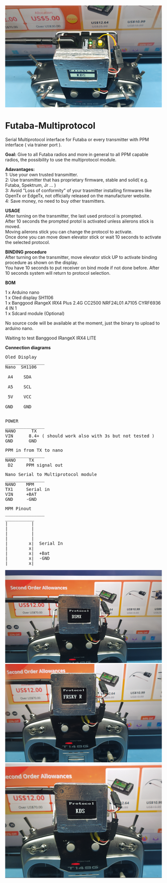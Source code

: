 ![screenshot](MPF4.png)

# Futaba-Multiprotocol
Serial Multiprotocol interface for Futaba or every transmitter with PPM interface ( via trainer port ).

**Goal:** Give to all Futaba radios and more in general to all PPM capable radios, the possibility to use the multiprotocol module.

**Adavantages:** <br />
1: Use your own trusted transmitter.<br />
2: Use transmitter that has proprietary firmware, stable and solid( e.g. Futaba, Spektrum, Jr ... )<br />
3: Avoid "Loss of conformity" of your trasmitter installing firmwares like OpenTx or EdgeTx, not officially released on the manufacturer website.<br />
4: Save money, no need to buy other trasmitters.

**USAGE**<br />
After turning on the transmitter, the last used protocol is prompted.<br />
After 10 seconds the prompted protol is activated unless ailerons stick is moved.<br />
Moving ailerons stick you can change the protocol to activate.<br />
Once done you can move down elevator stick or wait 10 seconds to activate the selected protocol.<br />

**BINDING procedure**<br />
After turning on the transmitter, move elevator stick UP to activate binding procedure as shown on the display.<br />
You have 10 seconds to put receiver on bind mode if not done before. After 10 seconds system will return to protocol selection.<br />





**BOM**

1 x Arduino nano<br />
1 x Oled display SH1106<br />
1 x Banggood iRangeX IRX4 Plus 2.4G CC2500 NRF24L01 A7105 CYRF6936 4 IN 1<br />
1 x Sdcard module (Optional)<br />

No source code will be available at the moment, just the binary to upload to arduino nano.

Waiting to test Banggood IRangeX IRX4 LITE 

**Connection diagrams**<br />
<pre>
Oled Display
_______________
Nano  SH1106<br />
 A4    SDA<br />
 A5    SCL<br />
 5V    VCC<br />
GND    GND<br />
</pre>
<pre>
POWER
_______________ 
NANO      TX
VIN      8.4+ ( should work also with 3s but not tested )
GND      GND
</pre>
<pre>
PPM in from TX to nano
_______________
NANO     TX
 D2     PPM signal out
</pre>
<pre>
Nano Serial to Multiprotocol module
_______________
NANO    MPM
TX1     Serial in
VIN     +BAT
GND     -GND
</pre>
<pre>
MPM Pinout
_______________
___________
|         |
|         |
|         |
|         |
|        x|  Serial In  
|        x|
|        x|  +Bat
|        x|  -GND 
|________x|
</pre>
![screenshot](MPF1.png)
![screenshot](MPF2.png)
![screenshot](MPF3.png)

